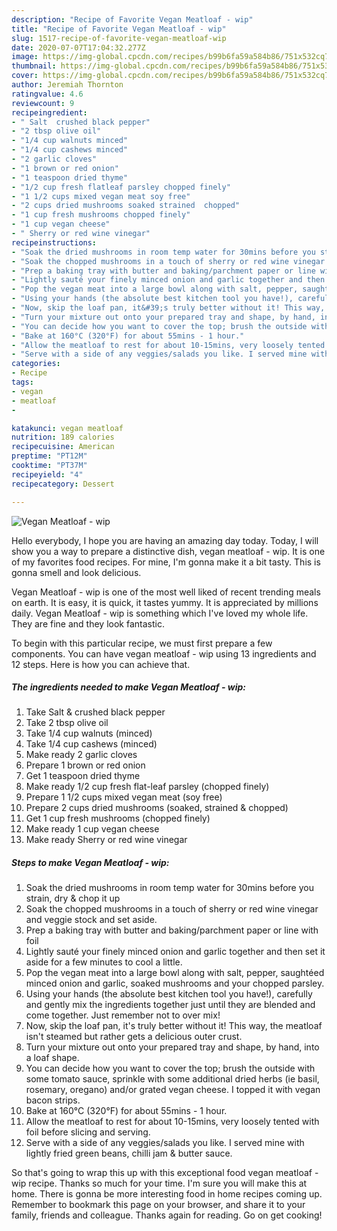 ```yaml
---
description: "Recipe of Favorite Vegan Meatloaf - wip"
title: "Recipe of Favorite Vegan Meatloaf - wip"
slug: 1517-recipe-of-favorite-vegan-meatloaf-wip
date: 2020-07-07T17:04:32.277Z
image: https://img-global.cpcdn.com/recipes/b99b6fa59a584b86/751x532cq70/vegan-meatloaf-wip-recipe-main-photo.jpg
thumbnail: https://img-global.cpcdn.com/recipes/b99b6fa59a584b86/751x532cq70/vegan-meatloaf-wip-recipe-main-photo.jpg
cover: https://img-global.cpcdn.com/recipes/b99b6fa59a584b86/751x532cq70/vegan-meatloaf-wip-recipe-main-photo.jpg
author: Jeremiah Thornton
ratingvalue: 4.6
reviewcount: 9
recipeingredient:
- " Salt  crushed black pepper"
- "2 tbsp olive oil"
- "1/4 cup walnuts minced"
- "1/4 cup cashews minced"
- "2 garlic cloves"
- "1 brown or red onion"
- "1 teaspoon dried thyme"
- "1/2 cup fresh flatleaf parsley chopped finely"
- "1 1/2 cups mixed vegan meat soy free"
- "2 cups dried mushrooms soaked strained  chopped"
- "1 cup fresh mushrooms chopped finely"
- "1 cup vegan cheese"
- " Sherry or red wine vinegar"
recipeinstructions:
- "Soak the dried mushrooms in room temp water for 30mins before you strain, dry &amp; chop it up"
- "Soak the chopped mushrooms in a touch of sherry or red wine vinegar and veggie stock and set aside."
- "Prep a baking tray with butter and baking/parchment paper or line with foil"
- "Lightly sauté your finely minced onion and garlic together and then set it aside for a few minutes to cool a little."
- "Pop the vegan meat into a large bowl along with salt, pepper, saughtéed minced onion and garlic, soaked mushrooms and your chopped parsley."
- "Using your hands (the absolute best kitchen tool you have!), carefully and gently mix the ingredients together just until they are blended and come together. Just remember not to over mix!"
- "Now, skip the loaf pan, it&#39;s truly better without it! This way, the meatloaf isn&#39;t steamed but rather gets a delicious outer crust."
- "Turn your mixture out onto your prepared tray and shape, by hand, into a loaf shape."
- "You can decide how you want to cover the top; brush the outside with some tomato sauce, sprinkle with some additional dried herbs (ie basil, rosemary, oregano) and/or grated vegan cheese. I topped it with vegan bacon strips."
- "Bake at 160°C (320°F) for about 55mins - 1 hour."
- "Allow the meatloaf to rest for about 10-15mins, very loosely tented with foil before slicing and serving."
- "Serve with a side of any veggies/salads you like. I served mine with lightly fried green beans, chilli jam &amp; butter sauce."
categories:
- Recipe
tags:
- vegan
- meatloaf
- 

katakunci: vegan meatloaf  
nutrition: 189 calories
recipecuisine: American
preptime: "PT12M"
cooktime: "PT37M"
recipeyield: "4"
recipecategory: Dessert

---
```



![Vegan Meatloaf - wip](https://img-global.cpcdn.com/recipes/b99b6fa59a584b86/751x532cq70/vegan-meatloaf-wip-recipe-main-photo.jpg)

Hello everybody, I hope you are having an amazing day today. Today, I will show you a way to prepare a distinctive dish, vegan meatloaf - wip. It is one of my favorites food recipes. For mine, I'm gonna make it a bit tasty. This is gonna smell and look delicious.



Vegan Meatloaf - wip is one of the most well liked of recent trending meals on earth. It is easy, it is quick, it tastes yummy. It is appreciated by millions daily. Vegan Meatloaf - wip is something which I've loved my whole life. They are fine and they look fantastic.


To begin with this particular recipe, we must first prepare a few components. You can have vegan meatloaf - wip using 13 ingredients and 12 steps. Here is how you can achieve that.

<!--inarticleads1-->

##### The ingredients needed to make Vegan Meatloaf - wip:

1. Take  Salt &amp; crushed black pepper
1. Take 2 tbsp olive oil
1. Take 1/4 cup walnuts (minced)
1. Take 1/4 cup cashews (minced)
1. Make ready 2 garlic cloves
1. Prepare 1 brown or red onion
1. Get 1 teaspoon dried thyme
1. Make ready 1/2 cup fresh flat-leaf parsley (chopped finely)
1. Prepare 1 1/2 cups mixed vegan meat (soy free)
1. Prepare 2 cups dried mushrooms (soaked, strained &amp; chopped)
1. Get 1 cup fresh mushrooms (chopped finely)
1. Make ready 1 cup vegan cheese
1. Make ready  Sherry or red wine vinegar




<!--inarticleads2-->

##### Steps to make Vegan Meatloaf - wip:

1. Soak the dried mushrooms in room temp water for 30mins before you strain, dry &amp; chop it up
1. Soak the chopped mushrooms in a touch of sherry or red wine vinegar and veggie stock and set aside.
1. Prep a baking tray with butter and baking/parchment paper or line with foil
1. Lightly sauté your finely minced onion and garlic together and then set it aside for a few minutes to cool a little.
1. Pop the vegan meat into a large bowl along with salt, pepper, saughtéed minced onion and garlic, soaked mushrooms and your chopped parsley.
1. Using your hands (the absolute best kitchen tool you have!), carefully and gently mix the ingredients together just until they are blended and come together. Just remember not to over mix!
1. Now, skip the loaf pan, it&#39;s truly better without it! This way, the meatloaf isn&#39;t steamed but rather gets a delicious outer crust.
1. Turn your mixture out onto your prepared tray and shape, by hand, into a loaf shape.
1. You can decide how you want to cover the top; brush the outside with some tomato sauce, sprinkle with some additional dried herbs (ie basil, rosemary, oregano) and/or grated vegan cheese. I topped it with vegan bacon strips.
1. Bake at 160°C (320°F) for about 55mins - 1 hour.
1. Allow the meatloaf to rest for about 10-15mins, very loosely tented with foil before slicing and serving.
1. Serve with a side of any veggies/salads you like. I served mine with lightly fried green beans, chilli jam &amp; butter sauce.




So that's going to wrap this up with this exceptional food vegan meatloaf - wip recipe. Thanks so much for your time. I'm sure you will make this at home. There is gonna be more interesting food in home recipes coming up. Remember to bookmark this page on your browser, and share it to your family, friends and colleague. Thanks again for reading. Go on get cooking!
